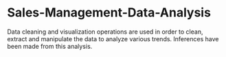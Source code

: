 # Sales-Management-Data-Analysis
Data cleaning and visualization operations are used in order to clean, extract and manipulate the data to analyze various trends. Inferences have been made from this analysis.
